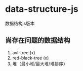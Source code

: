 # data-structure-js
数据结构js版本

## 尚存在问题的数据结构
  1. avl-tree (x)
  2. red-black-tree (x)
  3. 堆（最小堆/最大堆/堆排序）

